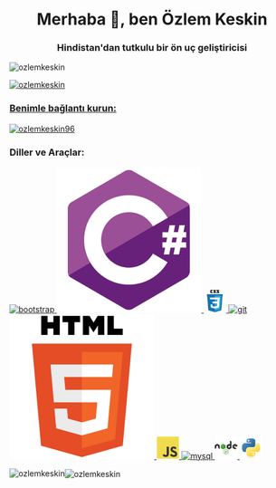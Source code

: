<h1 align="center">Merhaba 👋, ben Özlem Keskin</h1>
<h3 align="center">Hindistan'dan tutkulu bir ön uç geliştiricisi</h3>

<p align="left"> <img src= "https://komarev.com/ghpvc/?username=ozlemkeskin&label=Profile%20views&color=0e75b6&style=flat" alt = "ozlemkeskin" /> </p>

<p align = "left"> <a href = "https: //github.com/ryo-ma/github-profile-trophy"><img src="https://github-profile-trophy.vercel.app/?username=ozlemkeskin" alt="ozlemkeskin" /></ a> </p>

<h3 align = "left">Benimle bağlantı kurun:</h3>
<p align = "left">
<a href = "https://linkedin.com/in/ozlemkeskin96" target = boş"><img align = "center" src = "https://raw.githubusercontent.com/rahuldkjain/github-profile-readme-generator/master/src/images/icons/Social/linked-in-alt.svg " alt = "ozlemkeskin96" height = "30" width = "40" /></a>
</p>

<h3 align = "left"> Diller ve Araçlar:</h3>
<p align = "left"> <a href = "https://getbootstrap.com" target = "_blank" rel = "noreferrer"> <img src = "https://raw.githubusercontent.com/devicons/devicon /master/icons/bootstrap/bootstrap-plain-wordmark.svg" alt = "bootstrap" width = "40" height = "40"/> </a> <a href = "https://www.w3schools.com /cs/" target = "_blank" rel = "noreferrer"> <img src = "https://raw.githubusercontent.com/devicons/devicon/master/icons/csharp/csharp-original.svg" alt = "csharp " genişlik = "40" yükseklik = "40"/> </a> <a href = "https://www.w3schools.com/css/" target = "_blank" rel = "noreferrer"> <img src= "https://raw.githubusercontent.com/devicons/devicon/master/icons/css3/css3-original-wordmark.svg" alt = "css3" width = "40" height = "40"/> </a> <a href = "https://git-scm.com/" target = "_blank" rel = "noreferrer"> <img src = "https://www.vectorlogo.zone/logos/git-scm/git- scm-icon.svg" alt = "git" width = "40" height = "40"/> </a> <a href = "https://www.w3.org/html/" target = "_blank" rel = "noreferrer"> <img src = "https://raw.githubusercontent.com/devicons/devicon/master/icons/html5/html5-original-wordmark.svg" alt = "html5" genişlik = "40" yükseklik ="40"/> </a> <a href = "https://developer.mozilla.org/en-US/docs/Web/JavaScript" target = "_blank" rel = "noreferrer"> <img src= "https://raw.githubusercontent.com/devicons/devicon/master/icons/javascript/javascript-original.svg" alt = "javascript" width = "40" height = "40"/> </a> <a href = "https://www.mysql.com/" target = "_blank" rel = "noreferrer"> <img src = "https://raw.githubusercontent.com/devicons/devicon/master/icons/mysql/ mysql-original-wordmark.svg" alt = "mysql" width = "40" height = "40"/> </a> <a href = "https://nodejs.org" target = "_blank" rel = " noreferrer"> <img src = "https://raw.githubusercontent.com/devicons/devicon/master/icons/nodejs/nodejs-original-wordmark.svg" alt = "nodejs" width = "40" height = "40 "/> </a> <a href = "https://www.python.org" target = "_blank" rel = "noreferrer"> <img src = "https://raw.githubusercontent.com/devicons/devicon/master/icons/python/python-original.svg" alt = "python" width = "40" height = "40"/> </a> </p>

<p><img align= "left" src="https://github-readme-stats.vercel.app/api/top-langs?username=ozlemkeskin&show_icons=true&locale=en&layout=compact" alt="ozlemkeskin" /></p>

<p>  <img align = "center" src = "https://github-readme-stats.vercel.app/api?username=ozlemkeskin&show_icons=true&locale=en" alt = "ozlemkeskin" /></p>
